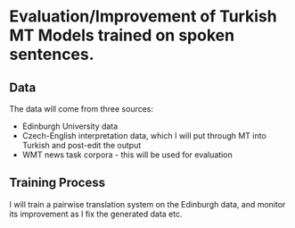 # Evaluation/Improvement of Turkish MT Models trained on spoken sentences.

## Data
The data will come from three sources:
* Edinburgh University data
* Czech-English interpretation data, which I will put through MT into Turkish and post-edit the output
* WMT news task corpora - this will be used for evaluation

## Training Process
I will train a pairwise translation system on the Edinburgh data, and monitor its improvement as I fix the generated data etc.
